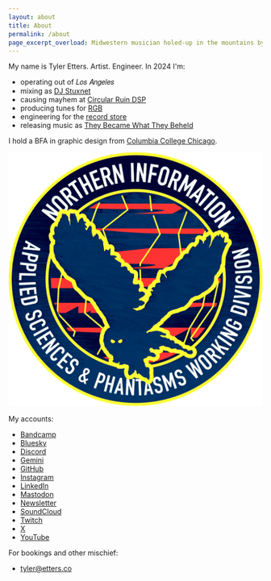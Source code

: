 ```yaml
---
layout: about
title: About
permalink: /about
page_excerpt_overload: Midwestern musician holed-up in the mountains by Los Angeles.
---
```


My name is Tyler Etters. Artist. Engineer. In 2024 I'm:

- operating out of 𝐿𝑜𝑠 𝐴𝑛𝑔𝑒𝑙𝑒𝑠
- mixing as [DJ Stuxnet](https://untitled.stream/library/project/5Dni4VMX9Qyt1ZvokMYqq)
- causing mayhem at [Circular Ruin DSP](https://circularruindsp.com)
- producing tunes for [RGB](https://untitled.stream/library/project/RoTfZpW8dHvJVVpmd6kpf)
- engineering for the [record store](https://discogs.com)
- releasing music as [They Became What They Beheld](https://tbwtb.com)

I hold a BFA in graphic design from [Columbia College Chicago](https://colum.edu).

![Northern Information Applied Sciences & Phantasms Working Division](/assets/images/applied-sciences-and-phantasms-working-division.png)

My accounts:

- [Bandcamp](https://intertext.bandcamp.com)
- [Bluesky](https://bsky.app/profile/tyleretters.bsky.social)
- [Discord](https://discord.gg/nYycWdsT5n)
- [Gemini](gemini://tilde.club/~tse/)
- [GitHub](https://github.com/tyleretters)
- [Instagram](https://instagram.com/tyleretters)
- [LinkedIn](https://www.linkedin.com/in/tyleretters)
- [Mastodon](https://merveilles.town/web/@tyleretters)
- [Newsletter](https://us1.campaign-archive.com/home/?u=e82006751a8517b8fd440a182&id=68446b3abb)
- [SoundCloud](https://soundcloud.com/tyleretters)
- [Twitch](https://twitch.tv/tyleretters)
- [X](https://x.com/tyleretters)
- [YouTube](https://www.youtube.com/channel/UCkZn9WNgPM3gVf9fiyuN1Mg)

For bookings and other mischief:

- [tyler@etters.co](mailto:tyler@etters.co)
